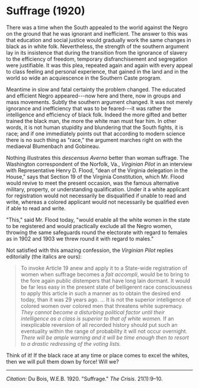 <!--
title:   Suffrage
author:  Du Bois, W.E.B.
journal: The Crisis
year:    1920
volume:  21
issue:   1
pages:   9-10
-->
# Suffrage (1920)

There was a time when the South appealed to the world against the Negro on the ground that he was ignorant and inefficient. The answer to this was that education and social justice would gradually work the same changes in black as in white folk. Nevertheless, the strength of the southern argument lay in its insistence that during the transition from the ignorance of slavery to the efficiency of freedom, temporary disfranchisement and segregation were justifiable. It was this plea, repeated again and again with every appeal to class feeling and personal experience, that gained in the land and in the world so wide an acquiescence in the Southern Caste program.

Meantime in slow and fatal certainty the problem changed. The educated and efficient Negro appeared---now here and there, now in groups and mass movements. Subtly the southern argument changed. It was not merely ignorance and inefficiency that was to be feared---it was rather the intelligence and efficiency of black folk. Indeed the more gifted and better trained the black man, the more the white man must fear him. In other words, it is not human stupidity and blundering that the South fights, it is race; and if one immediately points out that according to modern science there is no such thing as "race," the argument marches right on with the mediaeval Blumenbach and Gobineau.

Nothing illustrates this *descensus Averno* better than woman suffrage. The Washington correspondent of the Norfolk, Va., *Virginian Pilot* in an interview with Representative Henry D. Flood, "dean of the Virginia delegation in the House," says that Section 19 of the Virginia Constitution, which Mr. Flood would revive to meet the present occasion, was the famous alternative military, property, or understanding qualification. Under it a white applicant for registration would not necessarily be disqualified if unable to read and write, whereas a colored applicant would not necessarily be qualified even if able to read and write.

"This," said Mr. Flood today, "would enable all the white women in the state to be registered and would practically exclude all the Negro women, throwing the same safeguards round the electorate with regard to females as in 1902 and 1903 we threw round it with regard to males."

Not satisfied with this amazing confession, the *Virginian Pilot* replies editorially (the italics are ours):

> To invoke Article 19 anew and apply it to a State-wide registration of women when suffrage becomes a *fait accompli*, would be to bring to the fore again public distempers that have long lain dormant. It would be far less easy in the present state of belligerent race consciousness to apply this article in such a manner as to obtain the desired end today, than it was 29 years ago. … It is not the superior intelligence of colored women over colored men that threatens white supremacy. *They cannot become a disturbing political factor until their intelligence as a class is superior to that of white women.* If an inexplicable reversion of all recorded history should put such an eventuality within the range of probability it will not occur overnight. *There will be ample warning and it will be time enough then to resort to a drastic redressing of the voting lists.*

Think of it! If the black race at any time or place comes to excel the whites, then we will pull them down by force! Will we?

______________

*Citation:* Du Bois, W.E.B. 1920. "Suffrage." *The Crisis*. 21(1):9&ndash;10.